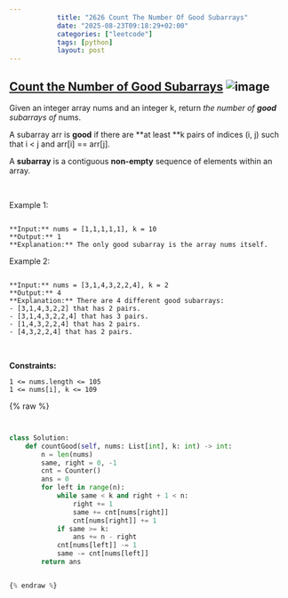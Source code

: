 ```yaml
---
            title: "2626 Count The Number Of Good Subarrays"
            date: "2025-08-23T09:18:29+02:00"
            categories: ["leetcode"]
            tags: [python]
            layout: post
---
```

            
## [Count the Number of Good Subarrays](https://leetcode.com/problems/count-the-number-of-good-subarrays) ![image](https://img.shields.io/badge/Difficulty-Medium-orange)

Given an integer array nums and an integer k, return *the number of **good** subarrays of* nums.

A subarray arr is **good** if there are **at least **k pairs of indices (i, j) such that i < j and arr[i] == arr[j].

A **subarray** is a contiguous **non-empty** sequence of elements within an array.

 

Example 1:

```

**Input:** nums = [1,1,1,1,1], k = 10
**Output:** 1
**Explanation:** The only good subarray is the array nums itself.

```

Example 2:

```

**Input:** nums = [3,1,4,3,2,2,4], k = 2
**Output:** 4
**Explanation:** There are 4 different good subarrays:
- [3,1,4,3,2,2] that has 2 pairs.
- [3,1,4,3,2,2,4] that has 3 pairs.
- [1,4,3,2,2,4] that has 2 pairs.
- [4,3,2,2,4] that has 2 pairs.

```

 

**Constraints:**

	1 <= nums.length <= 105
	1 <= nums[i], k <= 109

{% raw %}


```python


class Solution:
    def countGood(self, nums: List[int], k: int) -> int:
        n = len(nums)
        same, right = 0, -1
        cnt = Counter()
        ans = 0
        for left in range(n):
            while same < k and right + 1 < n:
                right += 1
                same += cnt[nums[right]]
                cnt[nums[right]] += 1
            if same >= k:
                ans += n - right
            cnt[nums[left]] -= 1
            same -= cnt[nums[left]]
        return ans


{% endraw %}
```
